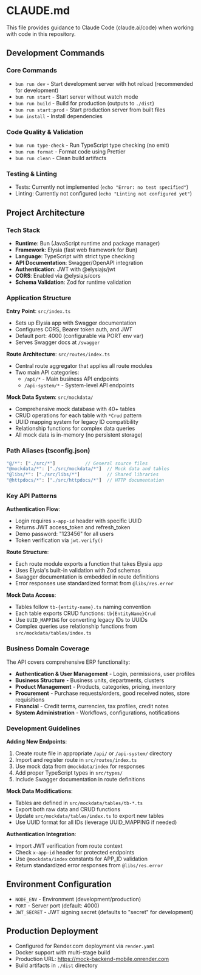 # CLAUDE.md

This file provides guidance to Claude Code (claude.ai/code) when working with code in this repository.

## Development Commands

### Core Commands
- `bun run dev` - Start development server with hot reload (recommended for development)
- `bun run start` - Start server without watch mode
- `bun run build` - Build for production (outputs to `./dist`)
- `bun run start:prod` - Start production server from built files
- `bun install` - Install dependencies

### Code Quality & Validation
- `bun run type-check` - Run TypeScript type checking (no emit)
- `bun run format` - Format code using Prettier
- `bun run clean` - Clean build artifacts

### Testing & Linting
- Tests: Currently not implemented (`echo "Error: no test specified"`)
- Linting: Currently not configured (`echo "Linting not configured yet"`)

## Project Architecture

### Tech Stack
- **Runtime**: Bun (JavaScript runtime and package manager)
- **Framework**: Elysia (fast web framework for Bun)
- **Language**: TypeScript with strict type checking
- **API Documentation**: Swagger/OpenAPI integration
- **Authentication**: JWT with @elysiajs/jwt
- **CORS**: Enabled via @elysiajs/cors
- **Schema Validation**: Zod for runtime validation

### Application Structure

**Entry Point**: `src/index.ts`
- Sets up Elysia app with Swagger documentation
- Configures CORS, Bearer token auth, and JWT
- Default port: 4000 (configurable via PORT env var)
- Serves Swagger docs at `/swagger`

**Route Architecture**: `src/routes/index.ts`
- Central route aggregator that applies all route modules
- Two main API categories:
  - `/api/*` - Main business API endpoints
  - `/api-system/*` - System-level API endpoints

**Mock Data System**: `src/mockdata/`
- Comprehensive mock database with 40+ tables
- CRUD operations for each table with `*Crud` pattern
- UUID mapping system for legacy ID compatibility
- Relationship functions for complex data queries
- All mock data is in-memory (no persistent storage)

### Path Aliases (tsconfig.json)
```typescript
"@/*": ["./src/*"]           // General source files
"@mockdata/*": ["./src/mockdata/*"]  // Mock data and tables
"@libs/*": ["./src/libs/*"]          // Shared libraries
"@httpdocs/*": ["./src/httpdocs/*"]  // HTTP documentation
```

### Key API Patterns

**Authentication Flow**:
- Login requires `x-app-id` header with specific UUID
- Returns JWT access_token and refresh_token
- Demo password: "123456" for all users
- Token verification via `jwt.verify()`

**Route Structure**:
- Each route module exports a function that takes Elysia app
- Uses Elysia's built-in validation with Zod schemas
- Swagger documentation is embedded in route definitions
- Error responses use standardized format from `@libs/res.error`

**Mock Data Access**:
- Tables follow `tb-{entity-name}.ts` naming convention
- Each table exports CRUD functions: `tb{EntityName}Crud`
- Use `UUID_MAPPING` for converting legacy IDs to UUIDs
- Complex queries use relationship functions from `src/mockdata/tables/index.ts`

### Business Domain Coverage
The API covers comprehensive ERP functionality:
- **Authentication & User Management** - Login, permissions, user profiles
- **Business Structure** - Business units, departments, clusters
- **Product Management** - Products, categories, pricing, inventory
- **Procurement** - Purchase requests/orders, good received notes, store requisitions
- **Financial** - Credit terms, currencies, tax profiles, credit notes
- **System Administration** - Workflows, configurations, notifications

### Development Guidelines

**Adding New Endpoints**:
1. Create route file in appropriate `/api/` or `/api-system/` directory
2. Import and register route in `src/routes/index.ts`
3. Use mock data from `@mockdata/index` for responses
4. Add proper TypeScript types in `src/types/`
5. Include Swagger documentation in route definitions

**Mock Data Modifications**:
- Tables are defined in `src/mockdata/tables/tb-*.ts`
- Export both raw data and CRUD functions
- Update `src/mockdata/tables/index.ts` to export new tables
- Use UUID format for all IDs (leverage UUID_MAPPING if needed)

**Authentication Integration**:
- Import JWT verification from route context
- Check `x-app-id` header for protected endpoints
- Use `@mockdata/index` constants for APP_ID validation
- Return standardized error responses from `@libs/res.error`

## Environment Configuration

- `NODE_ENV` - Environment (development/production)
- `PORT` - Server port (default: 4000)
- `JWT_SECRET` - JWT signing secret (defaults to "secret" for development)

## Production Deployment

- Configured for Render.com deployment via `render.yaml`
- Docker support with multi-stage build
- Production URL: https://mock-backend-mobile.onrender.com
- Build artifacts in `./dist` directory